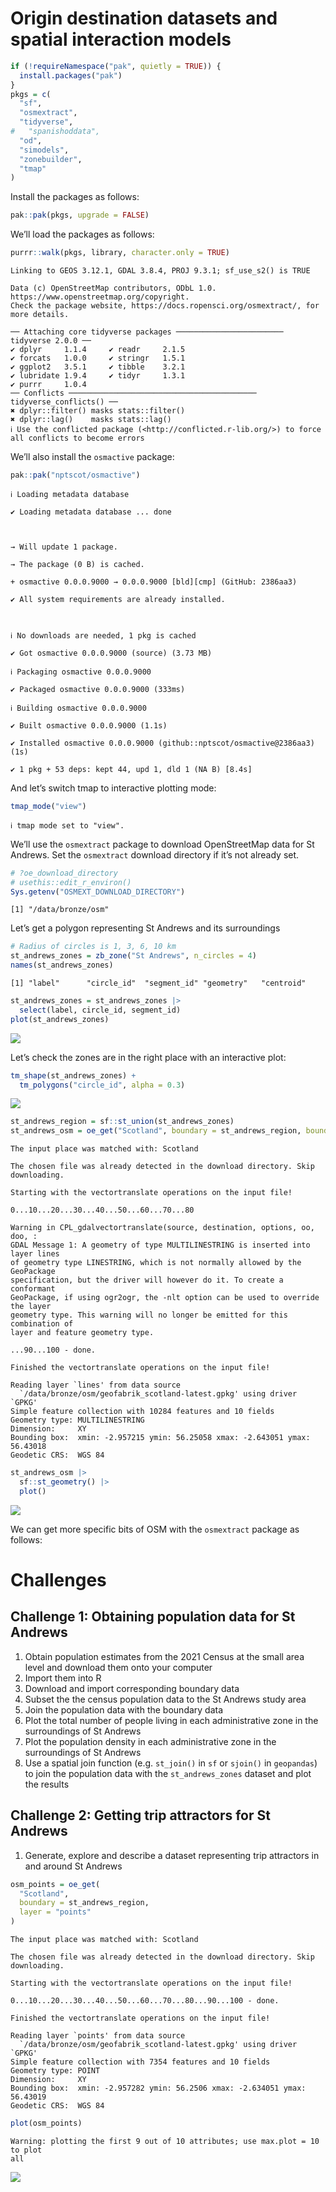 # Origin destination datasets and spatial interaction models


``` r
if (!requireNamespace("pak", quietly = TRUE)) {
  install.packages("pak")
}
pkgs = c(
  "sf",
  "osmextract",
  "tidyverse",
#   "spanishoddata",
  "od",
  "simodels",
  "zonebuilder",
  "tmap"
)
```

Install the packages as follows:

``` r
pak::pak(pkgs, upgrade = FALSE)
```

We’ll load the packages as follows:

``` r
purrr::walk(pkgs, library, character.only = TRUE)
```

    Linking to GEOS 3.12.1, GDAL 3.8.4, PROJ 9.3.1; sf_use_s2() is TRUE

    Data (c) OpenStreetMap contributors, ODbL 1.0. https://www.openstreetmap.org/copyright.
    Check the package website, https://docs.ropensci.org/osmextract/, for more details.

    ── Attaching core tidyverse packages ──────────────────────── tidyverse 2.0.0 ──
    ✔ dplyr     1.1.4     ✔ readr     2.1.5
    ✔ forcats   1.0.0     ✔ stringr   1.5.1
    ✔ ggplot2   3.5.1     ✔ tibble    3.2.1
    ✔ lubridate 1.9.4     ✔ tidyr     1.3.1
    ✔ purrr     1.0.4     
    ── Conflicts ────────────────────────────────────────── tidyverse_conflicts() ──
    ✖ dplyr::filter() masks stats::filter()
    ✖ dplyr::lag()    masks stats::lag()
    ℹ Use the conflicted package (<http://conflicted.r-lib.org/>) to force all conflicts to become errors

We’ll also install the `osmactive` package:

``` r
pak::pak("nptscot/osmactive")
```

    ℹ Loading metadata database

    ✔ Loading metadata database ... done

     

    → Will update 1 package.

    → The package (0 B) is cached.

    + osmactive 0.0.0.9000 → 0.0.0.9000 [bld][cmp] (GitHub: 2386aa3)

    ✔ All system requirements are already installed.

      

    ℹ No downloads are needed, 1 pkg is cached

    ✔ Got osmactive 0.0.0.9000 (source) (3.73 MB)

    ℹ Packaging osmactive 0.0.0.9000

    ✔ Packaged osmactive 0.0.0.9000 (333ms)

    ℹ Building osmactive 0.0.0.9000

    ✔ Built osmactive 0.0.0.9000 (1.1s)

    ✔ Installed osmactive 0.0.0.9000 (github::nptscot/osmactive@2386aa3) (1s)

    ✔ 1 pkg + 53 deps: kept 44, upd 1, dld 1 (NA B) [8.4s]

And let’s switch tmap to interactive plotting mode:

``` r
tmap_mode("view")
```

    ℹ tmap mode set to "view".

We’ll use the `osmextract` package to download OpenStreetMap data for St
Andrews. Set the `osmextract` download directory if it’s not already
set.

``` r
# ?oe_download_directory
# usethis::edit_r_environ()
Sys.getenv("OSMEXT_DOWNLOAD_DIRECTORY")
```

    [1] "/data/bronze/osm"

Let’s get a polygon representing St Andrews and its surroundings

``` r
# Radius of circles is 1, 3, 6, 10 km
st_andrews_zones = zb_zone("St Andrews", n_circles = 4)
names(st_andrews_zones)
```

    [1] "label"      "circle_id"  "segment_id" "geometry"   "centroid"  

``` r
st_andrews_zones = st_andrews_zones |>
  select(label, circle_id, segment_id)
plot(st_andrews_zones)
```

![](README_files/figure-commonmark/st-andrews-polygon-1.png)

Let’s check the zones are in the right place with an interactive plot:

``` r
tm_shape(st_andrews_zones) +
  tm_polygons("circle_id", alpha = 0.3)
```

![](images/clipboard-855988838.png)

``` r
st_andrews_region = sf::st_union(st_andrews_zones)
st_andrews_osm = oe_get("Scotland", boundary = st_andrews_region, boundary_type = "clipsrc")
```

    The input place was matched with: Scotland

    The chosen file was already detected in the download directory. Skip downloading.

    Starting with the vectortranslate operations on the input file!

    0...10...20...30...40...50...60...70...80

    Warning in CPL_gdalvectortranslate(source, destination, options, oo, doo, :
    GDAL Message 1: A geometry of type MULTILINESTRING is inserted into layer lines
    of geometry type LINESTRING, which is not normally allowed by the GeoPackage
    specification, but the driver will however do it. To create a conformant
    GeoPackage, if using ogr2ogr, the -nlt option can be used to override the layer
    geometry type. This warning will no longer be emitted for this combination of
    layer and feature geometry type.

    ...90...100 - done.

    Finished the vectortranslate operations on the input file!

    Reading layer `lines' from data source 
      `/data/bronze/osm/geofabrik_scotland-latest.gpkg' using driver `GPKG'
    Simple feature collection with 10284 features and 10 fields
    Geometry type: MULTILINESTRING
    Dimension:     XY
    Bounding box:  xmin: -2.957215 ymin: 56.25058 xmax: -2.643051 ymax: 56.43018
    Geodetic CRS:  WGS 84

``` r
st_andrews_osm |> 
  sf::st_geometry() |>
  plot()
```

![](README_files/figure-commonmark/unnamed-chunk-6-1.png)

We can get more specific bits of OSM with the `osmextract` package as
follows:

# Challenges

## Challenge 1: Obtaining population data for St Andrews

1.  Obtain population estimates from the 2021 Census at the small area
    level and download them onto your computer
2.  Import them into R
3.  Download and import corresponding boundary data
4.  Subset the the census population data to the St Andrews study area
5.  Join the population data with the boundary data
6.  Plot the total number of people living in each administrative zone
    in the surroundings of St Andrews
7.  Plot the population density in each administrative zone in the
    surroundings of St Andrews
8.  Use a spatial join function (e.g. `st_join()` in `sf` or `sjoin()`
    in `geopandas`) to join the population data with the
    `st_andrews_zones` dataset and plot the results

## Challenge 2: Getting trip attractors for St Andrews

1.  Generate, explore and describe a dataset representing trip
    attractors in and around St Andrews

``` r
osm_points = oe_get(
  "Scotland",
  boundary = st_andrews_region,
  layer = "points"
)
```

    The input place was matched with: Scotland

    The chosen file was already detected in the download directory. Skip downloading.

    Starting with the vectortranslate operations on the input file!

    0...10...20...30...40...50...60...70...80...90...100 - done.

    Finished the vectortranslate operations on the input file!

    Reading layer `points' from data source 
      `/data/bronze/osm/geofabrik_scotland-latest.gpkg' using driver `GPKG'
    Simple feature collection with 7354 features and 10 fields
    Geometry type: POINT
    Dimension:     XY
    Bounding box:  xmin: -2.957282 ymin: 56.2506 xmax: -2.634051 ymax: 56.43019
    Geodetic CRS:  WGS 84

``` r
plot(osm_points)
```

    Warning: plotting the first 9 out of 10 attributes; use max.plot = 10 to plot
    all

![](README_files/figure-commonmark/unnamed-chunk-8-1.png)
